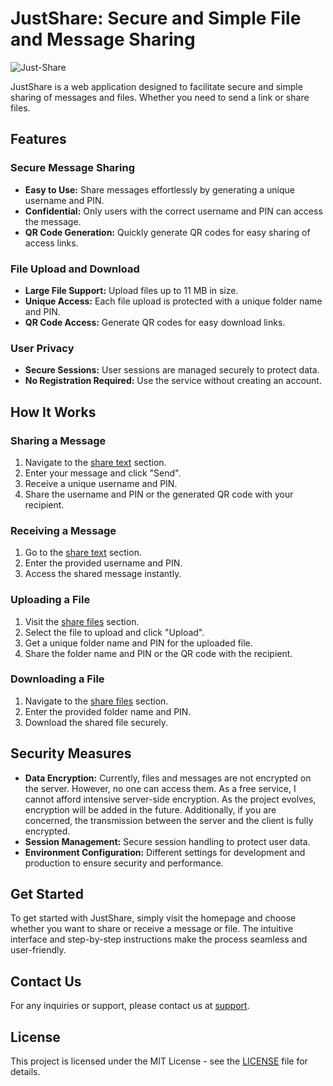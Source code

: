 # JustShare: Secure and Simple File and Message Sharing

<img alt="Just-Share" src="https://i.imgur.com/Ozip5Q3.png">

JustShare is a web application designed to facilitate secure and simple sharing of messages and files. Whether you need to send a link or share files.

## Features

### Secure Message Sharing

- **Easy to Use:** Share messages effortlessly by generating a unique username and PIN.
- **Confidential:** Only users with the correct username and PIN can access the message.
- **QR Code Generation:** Quickly generate QR codes for easy sharing of access links.

### File Upload and Download

- **Large File Support:** Upload files up to 11 MB in size.
- **Unique Access:** Each file upload is protected with a unique folder name and PIN.
- **QR Code Access:** Generate QR codes for easy download links.

### User Privacy

- **Secure Sessions:** User sessions are managed securely to protect data.
- **No Registration Required:** Use the service without creating an account.

## How It Works

### Sharing a Message

1. Navigate to the [share text](https://justshare.cloud/text) section.
2. Enter your message and click "Send".
3. Receive a unique username and PIN.
4. Share the username and PIN or the generated QR code with your recipient.

### Receiving a Message

1. Go to the [share text](https://justshare.cloud/text) section.
2. Enter the provided username and PIN.
3. Access the shared message instantly.

### Uploading a File

1. Visit the [share files](https://justshare.cloud/files) section.
2. Select the file to upload and click "Upload".
3. Get a unique folder name and PIN for the uploaded file.
4. Share the folder name and PIN or the QR code with the recipient.

### Downloading a File

1. Navigate to the [share files](https://justshare.cloud/files) section.
2. Enter the provided folder name and PIN.
3. Download the shared file securely.

## Security Measures

- **Data Encryption:** Currently, files and messages are not encrypted on the server. However, no one can access them. As a free service, I cannot afford intensive server-side encryption. As the project evolves, encryption will be added in the future. Additionally, if you are concerned, the transmission between the server and the client is fully encrypted.
- **Session Management:** Secure session handling to protect user data.
- **Environment Configuration:** Different settings for development and production to ensure security and performance.

## Get Started

To get started with JustShare, simply visit the homepage and choose whether you want to share or receive a message or file. The intuitive interface and step-by-step instructions make the process seamless and user-friendly.

## Contact Us

For any inquiries or support, please contact us at [support](mailto:dhanush@dhanush.online).

## License

This project is licensed under the MIT License - see the [LICENSE](LICENSE) file for details.
